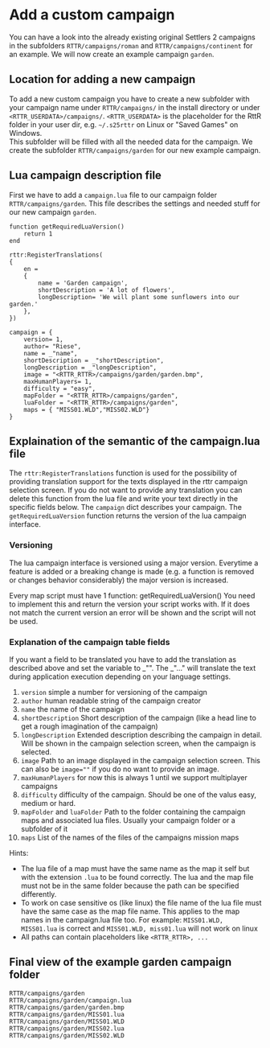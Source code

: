 <!--
Copyright (C) 2005 - 2023 Settlers Freaks <sf-team at siedler25.org>

SPDX-License-Identifier: GPL-2.0-or-later
-->

# Add a custom campaign

You can have a look into the already existing original Settlers 2 campaigns in the subfolders `RTTR/campaigns/roman` and `RTTR/campaigns/continent` for an example.
We will now create an example campaign `garden`.

## Location for adding a new campaign

To add a new custom campaign you have to create a new subfolder with your campaign name under `RTTR/campaigns/` in the install directory or under `<RTTR_USERDATA>/campaigns/`.
`<RTTR_USERDATA>` is the placeholder for the RttR folder in your user dir, e.g. `~/.s25rttr` on Linux or "Saved Games" on Windows.  
This subfolder will be filled with all the needed data for the campaign.
We create the subfolder `RTTR/campaigns/garden` for our new example campaign.


## Lua campaign description file

First we have to add a `campaign.lua` file to our campaign folder `RTTR/campaigns/garden`. This file describes the settings and needed stuff for our new campaign `garden`.

```
function getRequiredLuaVersion()
    return 1
end

rttr:RegisterTranslations(
{
    en =
    {
        name = 'Garden campaign',
        shortDescription = 'A lot of flowers',
        longDescription= 'We will plant some sunflowers into our garden.'
    },
})

campaign = {
    version= 1,
    author= "Riese",
    name = _"name",
    shortDescription = _"shortDescription",
    longDescription = _"longDescription",
    image = "<RTTR_RTTR>/campaigns/garden/garden.bmp",
    maxHumanPlayers= 1,
    difficulty = "easy",
    mapFolder = "<RTTR_RTTR>/campaigns/garden",
    luaFolder = "<RTTR_RTTR>/campaigns/garden",
    maps = { "MISS01.WLD","MISS02.WLD"}
}
```

## Explaination of the semantic of the campaign.lua file

The `rttr:RegisterTranslations` function is used for the possibility of providing translation support for the texts displayed in the rttr campaign selection screen. If you do not want to provide any translation you can delete this function from the lua file and write your text directly in the specific fields below.
The `campaign` dict describes your campaign. The `getRequiredLuaVersion` function returns the version of the lua campaign interface.

### Versioning

The lua campaign interface is versioned using a major version. Everytime a feature is added or a breaking change is made (e.g. a function is removed or changes behavior considerably) the major version is increased.

Every map script must have 1 function:
getRequiredLuaVersion()
You need to implement this and return the version your script works with. If it does not match the current version an error will be shown and the script will not be used.

### Explanation of the campaign table fields

If you want a field to be translated you have to add the translation as described above and set the variable to _"<key>". The _"..." will translate the text during application execution depending on your language settings.

  1. `version` simple a number for versioning of the campaign
  2. `author` human readable string of the campaign creator
  3. `name` the name of the campaign
  4. `shortDescription` Short description of the campaign (like a head line to get a rough imagination of the campaign)
  5. `longDescription` Extended description describing the campaign in detail. Will be shown in the campaign selection screen, when the campaign is selected.
  6. `image` Path to an image displayed in the campaign selection screen. This can also be `image=""` if you do no want to provide an image.
  7. `maxHumanPlayers` for now this is always 1 until we support multiplayer campaigns
  8. `difficulty` difficulty of the campaign. Should be one of the valus easy, medium or hard.
  9. `mapFolder` and `luaFolder` Path to the folder containing the campaign maps and associated lua files. Usually your campaign folder or a subfolder of it
  10. `maps` List of the names of the files of the campaigns mission maps

Hints:
- The lua file of a map must have the same name as the map it self but with the extension `.lua` to be found correctly. The lua and the map file must not be in the same folder because the path can be specified differently.
- To work on case sensitive os (like linux) the file name of the lua file must have the same case as the map file name. This applies to the map names in the campaign.lua file too.
For example: `MISS01.WLD, MISS01.lua` is correct and `MISS01.WLD, miss01.lua` will not work on linux
- All paths can contain placeholders like `<RTTR_RTTR>, ...`

## Final view of the example garden campaign folder
```
RTTR/campaigns/garden
RTTR/campaigns/garden/campaign.lua
RTTR/campaigns/garden/garden.bmp
RTTR/campaigns/garden/MISS01.lua
RTTR/campaigns/garden/MISS01.WLD
RTTR/campaigns/garden/MISS02.lua
RTTR/campaigns/garden/MISS02.WLD

 ```
